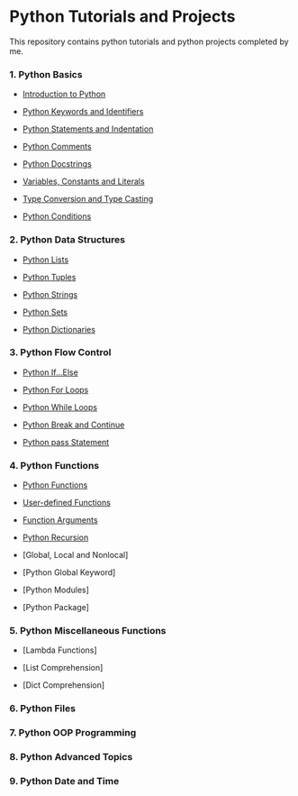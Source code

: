 # **Python Tutorials and Projects**

This repository contains python tutorials and python projects completed by me.


### **1.	Python Basics**

   - [Introduction to Python](https://github.com/pb111/Python/blob/master/Introduction_to_Python.ipynb)
   
   - [Python Keywords and Identifiers](https://github.com/pb111/Python/blob/master/Python_Keywords_and_Identifiers.ipynb)
   
   - [Python Statements and Indentation](https://github.com/pb111/Python/blob/master/Python_Statements_and_Indentation.ipynb)
   
   - [Python Comments](https://github.com/pb111/Python/blob/master/Python_Comments.ipynb)
   
   - [Python Docstrings](https://github.com/pb111/Python/blob/master/Python_Docstrings.ipynb)
   
   - [Variables, Constants and Literals](https://github.com/pb111/Python/blob/master/Variables%2C_Constants_and_Literals.ipynb)
   
   - [Type Conversion and Type Casting](https://github.com/pb111/Python/blob/master/Type_Conversion_and_Type_Casting.ipynb)
   
   - [Python Conditions](https://github.com/pb111/Python/blob/master/Python_Conditions.ipynb)

### **2.	Python Data Structures**

   - [Python Lists](https://github.com/pb111/Python/blob/master/Python_Lists.ipynb)
   
   - [Python Tuples](https://github.com/pb111/Python/blob/master/Python_Tuples.ipynb)
   
   - [Python Strings](https://github.com/pb111/Python/blob/master/Python_Strings.ipynb)
   
   - [Python Sets](https://github.com/pb111/Python/blob/master/Python_Sets.ipynb)
   
   - [Python Dictionaries](https://github.com/pb111/Python/blob/master/Python_Dictionaries.ipynb)
   
### **3.	Python Flow Control**

   - [Python If...Else](https://github.com/pb111/Python/blob/master/Python_If_Else.ipynb)
   
   - [Python For Loops](https://github.com/pb111/Python/blob/master/Python_For_Loops.ipynb)
   
   - [Python While Loops](https://github.com/pb111/Python/blob/master/Python_While_Loops.ipynb)
   
   - [Python Break and Continue](https://github.com/pb111/Python/blob/master/Python_break_and_continue.ipynb)
   
   - [Python pass Statement](https://github.com/pb111/Python/blob/master/Python_pass_statement.ipynb)

### **4.	Python Functions**

   - [Python Functions](https://github.com/pb111/Python/blob/master/Python_Functions.ipynb)
   
   - [User-defined Functions](https://github.com/pb111/Python-tutorials-and-projects/blob/master/User_defined_Functions.ipynb)
   
   - [Function Arguments](https://github.com/pb111/Python-tutorials-and-projects/blob/master/Python_Function_Arguments.ipynb)
   
   - [Python Recursion](https://github.com/pb111/Python-tutorials-and-projects/blob/master/Python_Recursion.ipynb)
   
   - [Global, Local and Nonlocal]
   
   - [Python Global Keyword]
   
   - [Python Modules]
   
   - [Python Package]
   
### **5.	Python Miscellaneous Functions**

   - [Lambda Functions]
   
   - [List Comprehension]
   
   - [Dict Comprehension]
   
### **6.	Python Files**

### **7.	Python OOP Programming**

### **8.	Python Advanced Topics**

### **9.	Python Date and Time**

